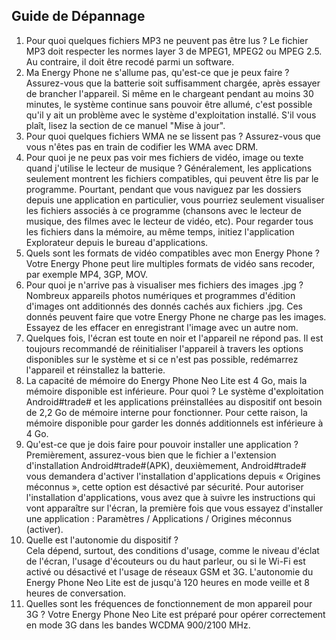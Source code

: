## Guide de Dépannage

1.	Pour quoi quelques fichiers MP3 ne peuvent pas être lus ?
Le fichier MP3 doit respecter les normes layer 3 de MPEG1, MPEG2 ou MPEG 2.5. Au contraire, il doit être recodé parmi un software.
2.	Ma Energy Phone ne s'allume pas, qu'est-ce que je peux faire ?
Assurez-vous que la batterie soit suffisamment chargée, après essayer de brancher l'appareil. Si même en le chargeant pendant au moins 30 minutes, le système continue sans pouvoir être allumé, c'est possible qu'il y ait un problème avec le système d'exploitation installé. S'il vous plaît, lisez la section de ce manuel "Mise à jour".
3.	Pour quoi quelques fichiers WMA ne se lissent pas ?
Assurez-vous que vous n'êtes pas en train de codifier les WMA avec DRM.
4.	Pour quoi je ne peux pas voir mes fichiers de vidéo, image ou texte quand j'utilise le lecteur de musique ?
Généralement, les applications seulement montrent les fichiers compatibles, qui peuvent être lis par le programme. Pourtant, pendant que vous naviguez par les dossiers depuis une application en particulier, vous pourriez seulement visualiser les fichiers associés à ce programme (chansons avec le lecteur de musique, des filmes avec le lecteur de vidéo, etc). Pour regarder tous les fichiers dans la mémoire, au même temps, initiez l'application Explorateur depuis le bureau d'applications.
5.	Quels sont les formats de vidéo compatibles avec mon Energy Phone ?
Votre Energy Phone peut lire multiples formats de vidéo sans recoder, par exemple MP4, 3GP, MOV.
6.	Pour quoi je n'arrive pas à visualiser mes fichiers des images .jpg ?
Nombreux appareils photos numériques et programmes d'édition d'images ont additionnés des donnés cachés aux fichiers .jpg. Ces donnés peuvent faire que votre Energy Phone ne charge pas les images. Essayez de les effacer en enregistrant l'image avec un autre nom.
7.	Quelques fois, l'écran est toute en noir et l'appareil ne répond pas.
Il est toujours recommandé de réinitialiser l'appareil à travers les options disponibles sur le système et si ce n'est pas possible, redémarrez l'appareil et réinstallez la batterie.
8.	La capacité de mémoire do Energy Phone Neo Lite est 4 Go, mais la mémoire disponible est inférieure. Pour quoi ?
Le système d'exploitation Android#trade# et les applications préinstallées au dispositif ont besoin de 2,2 Go de mémoire interne pour fonctionner. Pour cette raison, la mémoire disponible pour garder les donnés additionnels est inférieure à 4 Go.
9.	Qu'est-ce que je dois faire pour pouvoir installer une application ? 
Premièrement, assurez-vous bien que le fichier a l'extension d'installation Android#trade#(APK), deuxièmement, Android#trade# vous demandera d'activer l'installation d'applications depuis « Origines méconnus », cette option est désactivé par sécurité.  Pour autoriser l'installation d'applications, vous avez que à suivre les instructions qui vont apparaître sur l'écran, la première fois que vous essayez d'installer une application :  Paramètres / Applications / Origines méconnus (activer).
10.	Quelle est l'autonomie du dispositif ?  
 Cela dépend, surtout, des conditions d'usage, comme le niveau d'éclat de l'écran, l'usage d'écouteurs ou du haut parleur, ou si le Wi-Fi est activé ou désactivé et l'usage de réseaux GSM et 3G. L'autonomie du Energy Phone Neo Lite est de jusqu'à 120 heures en mode veille et 8 heures de conversation.
11.	Quelles sont les fréquences de fonctionnement de mon appareil pour 3G ?
Votre Energy Phone Neo Lite est préparé pour opérer correctement en mode 3G dans les bandes WCDMA 900/2100 MHz.

